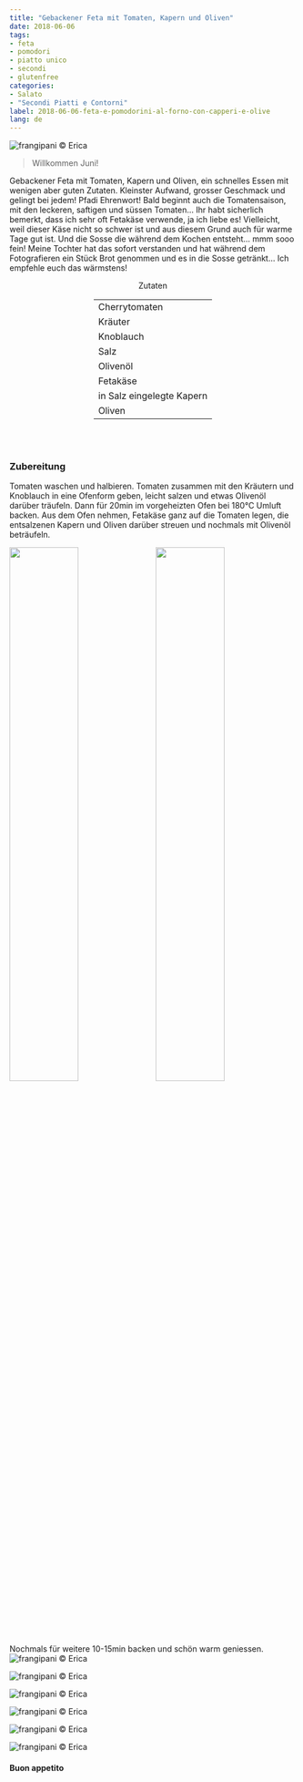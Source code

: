 ```yaml
---
title: "Gebackener Feta mit Tomaten, Kapern und Oliven"
date: 2018-06-06
tags:
- feta
- pomodori
- piatto unico
- secondi
- glutenfree
categories:
- Salato
- "Secondi Piatti e Contorni"
label: 2018-06-06-feta-e-pomodorini-al-forno-con-capperi-e-olive
lang: de
---
```

![](../2018-06-06-feta-e-pomodorini-al-forno-con-capperi-e-olive/header.jpg "frangipani © Erica")

> Willkommen Juni!

Gebackener Feta mit Tomaten, Kapern und Oliven, ein schnelles Essen mit wenigen aber guten Zutaten. Kleinster Aufwand, grosser Geschmack und gelingt bei jedem! Pfadi Ehrenwort! Bald beginnt auch die Tomatensaison, mit den leckeren, saftigen und süssen Tomaten... Ihr habt sicherlich bemerkt, dass ich sehr oft Fetakäse verwende, ja ich liebe es! Vielleicht, weil dieser Käse nicht so schwer ist und aus diesem Grund auch für warme Tage gut ist. Und die Sosse die während dem Kochen entsteht... mmm sooo fein! Meine Tochter hat das sofort verstanden und hat während dem Fotografieren ein Stück Brot genommen und es in die Sosse getränkt... Ich empfehle euch das wärmstens!

<div id="wrapper" style="text-align: center">
  <div id="yourdiv" style="display: inline-block;">
    <div class="ingredients">
      <div class="ingredients-title">Zutaten</div>
      <table>
        <tbody>
          <tr>
            <td>Cherrytomaten</td>
          </tr>
          <tr>
            <td>Kräuter</td>
          </tr>
          <tr>
            <td>Knoblauch</td>
          </tr>
          <tr>
            <td>Salz</td>
          </tr>
          <tr>
            <td>Olivenöl</td>
          </tr>
          <tr>
            <td>Fetakäse</td>
          </tr>
          <tr>
            <td>in Salz eingelegte Kapern</td>
          </tr>
          <tr>
            <td>Oliven</td>
          </tr>
        </tbody>
      </table>
      <br></br>
    </div>
  </div>
</div>


<h3>
  <font color="grey">
    <i class="fa fa-cogs"></i>
  </font> Zubereitung
</h3>

Tomaten waschen und halbieren. Tomaten zusammen mit den Kräutern und Knoblauch in eine Ofenform geben, leicht salzen und etwas Olivenöl darüber träufeln. Dann für 20min im vorgeheizten Ofen bei 180°C Umluft backen. Aus dem Ofen nehmen, Fetakäse ganz auf die Tomaten legen, die entsalzenen Kapern und Oliven darüber streuen und nochmals mit Olivenöl beträufeln.
<p>
  <div style="width: 100%; margin-bottom: 0">
    <img style="float: left; width: 49%; margin-right: 1%" src="../2018-06-06-feta-e-pomodorini-al-forno-con-capperi-e-olive/pomodori.jpg" alt="" title="frangipani © Erica" />
    <img style="float: left; width: 49%; margin-left: 1%" src="../2018-06-06-feta-e-pomodorini-al-forno-con-capperi-e-olive/teglia.jpg" alt="" title="frangipani © Erica" />
    <div style="clear: both"></div>
  </div>
</p>

Nochmals für weitere 10-15min backen und schön warm geniessen.
![](../2018-06-06-feta-e-pomodorini-al-forno-con-capperi-e-olive/risultato1.jpg "frangipani © Erica")

![](../2018-06-06-feta-e-pomodorini-al-forno-con-capperi-e-olive/risultato2.jpg "frangipani © Erica")

![](../2018-06-06-feta-e-pomodorini-al-forno-con-capperi-e-olive/risultato3.jpg "frangipani © Erica")

![](../2018-06-06-feta-e-pomodorini-al-forno-con-capperi-e-olive/risultato4.jpg "frangipani © Erica")

![](../2018-06-06-feta-e-pomodorini-al-forno-con-capperi-e-olive/risultato5.jpg "frangipani © Erica")

![](../2018-06-06-feta-e-pomodorini-al-forno-con-capperi-e-olive/risultato6.jpg "frangipani © Erica")

<h4>Buon appetito
  <font color="red">
    <i class="fa fa-smile-o"></i>
  </font>
</h4>
